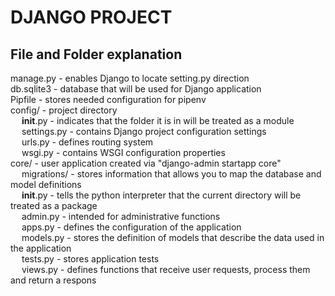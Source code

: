 # DJANGO PROJECT
## File and Folder explanation
manage.py - enables Django to locate setting.py direction  
db.sqlite3 - database that will be used for Django application  
Pipfile - stores needed configuration for pipenv  
config/ - project directory  
&emsp; __init__.py - indicates that the folder it is in will be treated as a module  
&emsp; settings.py - contains Django project configuration settings  
&emsp; urls.py - defines routing system  
&emsp; wsgi.py - contains WSGI configuration properties  
core/ - user application created via "django-admin startapp core"  
&emsp; migrations/ - stores information that allows you to map the database and model definitions  
&emsp; __init__.py - tells the python interpreter that the current directory will be treated as a package  
&emsp; admin.py - intended for administrative functions  
&emsp; apps.py - defines the configuration of the application  
&emsp; models.py - stores the definition of models that describe the data used in the application  
&emsp; tests.py - stores application tests  
&emsp; views.py - defines functions that receive user requests, process them and return a respons  
    
